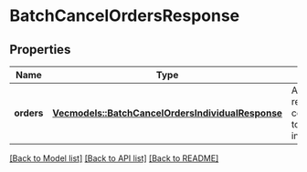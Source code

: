 # BatchCancelOrdersResponse

## Properties

Name | Type | Description | Notes
------------ | ------------- | ------------- | -------------
**orders** | [**Vec<models::BatchCancelOrdersIndividualResponse>**](BatchCancelOrdersIndividualResponse.md) | An array of responses corresponding to the orders in the request. | 

[[Back to Model list]](../README.md#documentation-for-models) [[Back to API list]](../README.md#documentation-for-api-endpoints) [[Back to README]](../README.md)


